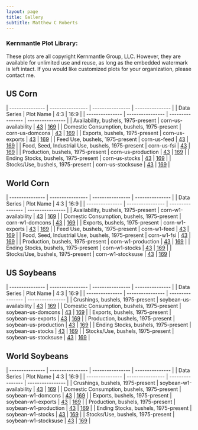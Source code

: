 ```yaml
---
layout: page
title: Gallery
subtitle: Matthew C Roberts
---
```


### Kernmantle Plot Library:

These plots are all copyright Kernmantle Group, LLC. However, they are available for unlimited use and reuse, as long as the embedded watermark is left intact. If you would like customized plots for your organization, please contact me.


## US Corn

| ---------------                                     | ----------------     | ---------------- | ---------------  |
| Data Series                                         | Plot Name            | 4:3              |  16:9            |
| ---------------                                     | ----------------     | ---------------- | ---------------- |
| Availability, bushels, 1975-present                 | corn-us-availability | [43](../img/plots/corn-us-availability-43.png) | [169](../img/plots/corn-us-availability-169.png) |
| Domestic Consumption, bushels, 1975-present         | corn-us-domcons      | [43](../img/plots/corn-us-domcons-43.png) | [169](../img/plots/corn-us-domcons-169.png) |
| Exports, bushels, 1975-present                      | corn-us-exports      | [43](../img/plots/corn-us-exports-43.png) | [169](../img/plots/corn-us-exports-169.png) |
| Feed Use, bushels, 1975-present                     | corn-us-feed         | [43](../img/plots/corn-us-feed-43.png) | [169](../img/plots/corn-us-feed-169.png) |
| Food, Seed, Industrial Use, bushels, 1975-present   | corn-us-fsi          | [43](../img/plots/corn-us-fsi-43.png) | [169](../img/plots/corn-us-fsi-169.png) |
| Production, bushels, 1975-present                   | corn-us-production   | [43](../img/plots/corn-us-production-43.png) | [169](../img/plots/corn-us-production-169.png) |
| Ending Stocks, bushels, 1975-present                | corn-us-stocks       | [43](../img/plots/corn-us-stocks-43.png) | [169](../img/plots/corn-us-stocks-169.png) |
| Stocks/Use, bushels, 1975-present                   | corn-us-stocksuse    | [43](../img/plots/corn-us-stocksuse-43.png) | [169](../img/plots/corn-us-stocksuse-169.png) |

## World Corn

| ---------------                                     | ----------------     | ---------------- | ---------------  |
| Data Series                                         | Plot Name            | 4:3              |  16:9            |
| ---------------                                     | ----------------     | ---------------- | ---------------- |
| Availability, bushels, 1975-present                 | corn-w1-availability | [43](../img/plots/corn-w1-availability-43.png) | [169](../img/plots/corn-w1-availability-169.png) |
| Domestic Consumption, bushels, 1975-present         | corn-w1-domcons      | [43](../img/plots/corn-w1-domcons-43.png) | [169](../img/plots/corn-w1-domcons-169.png) |
| Exports, bushels, 1975-present                      | corn-w1-exports      | [43](../img/plots/corn-w1-exports-43.png) | [169](../img/plots/corn-w1-exports-169.png) |
| Feed Use, bushels, 1975-present                     | corn-w1-feed         | [43](../img/plots/corn-w1-feed-43.png) | [169](../img/plots/corn-w1-feed-169.png) |
| Food, Seed, Industrial Use, bushels, 1975-present   | corn-w1-fsi          | [43](../img/plots/corn-w1-fsi-43.png) | [169](../img/plots/corn-w1-fsi-169.png) |
| Production, bushels, 1975-present                   | corn-w1-production   | [43](../img/plots/corn-w1-production-43.png) | [169](../img/plots/corn-w1-production-169.png) |
| Ending Stocks, bushels, 1975-present                | corn-w1-stocks       | [43](../img/plots/corn-w1-stocks-43.png) | [169](../img/plots/corn-w1-stocks-169.png) |
| Stocks/Use, bushels, 1975-present                   | corn-w1-stocksuse    | [43](../img/plots/corn-w1-stocksuse-43.png) | [169](../img/plots/corn-w1-stocksuse-169.png) |


## US Soybeans 

| ---------------                                     | ----------------     | ---------------- | ---------------  |
| Data Series                                         | Plot Name            | 4:3              |  16:9            |
| ---------------                                     | ----------------     | ---------------- | ---------------- |
| Crushings, bushels, 1975-present                    | soybean-us-availability | [43](../img/plots/soybean-us-availability-43.png) | [169](../img/plots/soybean-us-availability-169.png) |
| Domestic Consumption, bushels, 1975-present         | soybean-us-domcons      | [43](../img/plots/soybean-us-domcons-43.png) | [169](../img/plots/soybean-us-domcons-169.png) |
| Exports, bushels, 1975-present                      | soybean-us-exports      | [43](../img/plots/soybean-us-exports-43.png) | [169](../img/plots/soybean-us-exports-169.png) |
| Production, bushels, 1975-present                   | soybean-us-production   | [43](../img/plots/soybean-us-production-43.png) | [169](../img/plots/soybean-us-production-169.png) |
| Ending Stocks, bushels, 1975-present                | soybean-us-stocks       | [43](../img/plots/soybean-us-stocks-43.png) | [169](../img/plots/soybean-us-stocks-169.png) |
| Stocks/Use, bushels, 1975-present                   | soybean-us-stocksuse    | [43](../img/plots/soybean-us-stocksuse-43.png) | [169](../img/plots/soybean-us-stocksuse-169.png) |


## World Soybeans 

| ---------------                                     | ----------------     | ---------------- | ---------------  |
| Data Series                                         | Plot Name            | 4:3              |  16:9            |
| ---------------                                     | ----------------     | ---------------- | ---------------- |
| Crushings, bushels, 1975-present                    | soybean-w1-availability | [43](../img/plots/soybean-w1-availability-43.png) | [169](../img/plots/soybean-w1-availability-169.png) |
| Domestic Consumption, bushels, 1975-present         | soybean-w1-domcons      | [43](../img/plots/soybean-w1-domcons-43.png) | [169](../img/plots/soybean-w1-domcons-169.png) |
| Exports, bushels, 1975-present                      | soybean-w1-exports      | [43](../img/plots/soybean-w1-exports-43.png) | [169](../img/plots/soybean-w1-exports-169.png) |
| Production, bushels, 1975-present                   | soybean-w1-production   | [43](../img/plots/soybean-w1-production-43.png) | [169](../img/plots/soybean-w1-production-169.png) |
| Ending Stocks, bushels, 1975-present                | soybean-w1-stocks       | [43](../img/plots/soybean-w1-stocks-43.png) | [169](../img/plots/soybean-w1-stocks-169.png) |
| Stocks/Use, bushels, 1975-present                   | soybean-w1-stocksuse    | [43](../img/plots/soybean-w1-stocksuse-43.png) | [169](../img/plots/soybean-w1-stocksuse-169.png) |


